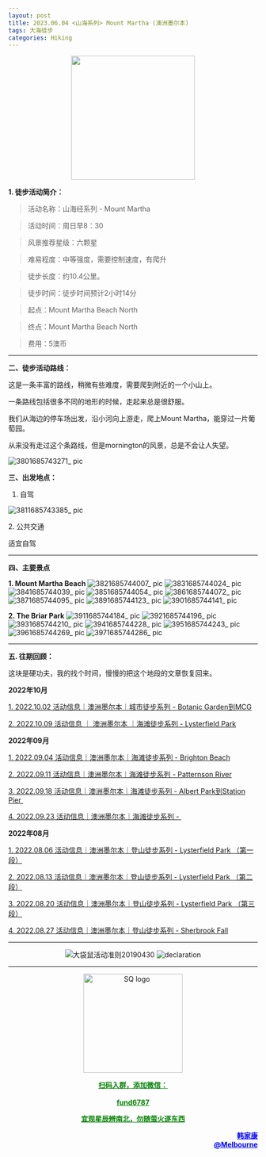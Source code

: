 ```yaml
---
layout: post
title: 2023.06.04 <山海系列> Mount Martha (澳洲墨尔本)
tags: 大海徒步
categories: Hiking
---
```

<p align="center">
  <img width="250" src="https://user-images.githubusercontent.com/90954432/197183769-043b3cce-ffc5-439d-b355-fc227af37705.jpeg">
</p>

**1. 徒步活动简介：**

> 活动名称：山海经系列 - Mount Martha

> 活动时间：周日早8：30

> 风景推荐星级：六颗星

> 难易程度：中等强度，需要控制速度，有爬升

> 徒步长度：约10.4公里。

> 徒步时间：徒步时间预计2小时14分

> 起点：Mount Martha Beach North

> 终点：Mount Martha Beach North

> 费用：5澳币

---

**二、徒步活动路线：**

这是一条丰富的路线，稍微有些难度，需要爬到附近的一个小山上。

一条路线包括很多不同的地形的时候，走起来总是很舒服。

我们从海边的停车场出发，沿小河向上游走，爬上Mount Martha，能穿过一片葡萄园。

从来没有走过这个条路线，但是mornington的风景，总是不会让人失望。

![3801685743271_ pic](https://github.com/2808118/myhike/assets/90954432/0ea6ec16-1a1d-44df-972a-c4e04fd58264)

**三、出发地点：**

1. 自驾

![3811685743385_ pic](https://github.com/2808118/myhike/assets/90954432/929838fb-7d76-424e-8218-68138a21d15a)

2. 公共交通

适宜自驾

---

**四、主要景点**

**1. Mount Martha Beach**
![3821685744007_ pic](https://github.com/2808118/myhike/assets/90954432/124c041c-f40d-47f8-a7ee-7761c7644ce7)
![3831685744024_ pic](https://github.com/2808118/myhike/assets/90954432/ecfa2f0c-0978-4b71-9b80-e28ee31027cb)
![3841685744039_ pic](https://github.com/2808118/myhike/assets/90954432/45c90760-399b-4b5e-b1f8-ad498ede3c09)
![3851685744054_ pic](https://github.com/2808118/myhike/assets/90954432/16bfd819-dadb-44d1-a051-edbd08c22bbf)
![3861685744072_ pic](https://github.com/2808118/myhike/assets/90954432/5cb7fd36-6941-4479-93b5-4f90c3f5e4be)
![3871685744095_ pic](https://github.com/2808118/myhike/assets/90954432/ce445294-5a8d-42d7-a404-822653c24bbe)
![3891685744123_ pic](https://github.com/2808118/myhike/assets/90954432/34052e2f-60e9-46b5-9739-876e0ec5d914)
![3901685744141_ pic](https://github.com/2808118/myhike/assets/90954432/1a168089-b9d2-49c2-8f5d-dcf5b51ea4c1)

**2. The Briar Park**
![3911685744184_ pic](https://github.com/2808118/myhike/assets/90954432/bc7b2450-a32c-4a0a-aa1d-f907ee1d95f2)
![3921685744196_ pic](https://github.com/2808118/myhike/assets/90954432/cb7f306d-9af3-44f0-8bbc-bb535018b12c)
![3931685744210_ pic](https://github.com/2808118/myhike/assets/90954432/5efa05cc-c65a-4b69-82dd-2eb34873982a)
![3941685744228_ pic](https://github.com/2808118/myhike/assets/90954432/3852feaf-8493-4a6c-a1dd-c84c15cfa9ba)
![3951685744243_ pic](https://github.com/2808118/myhike/assets/90954432/d2b26540-8584-4813-a6ae-3213c95cc2d3)
![3961685744269_ pic](https://github.com/2808118/myhike/assets/90954432/b3a6534d-6044-44f3-9ec3-f7aa99b4c66f)
![3971685744286_ pic](https://github.com/2808118/myhike/assets/90954432/4ed3a484-b354-4d21-8055-03669095ab69)

---

**五. 往期回顾：**

这块是硬功夫，我的找个时间，慢慢的把这个地段的文章恢复回来。

**2022年10月**

[1. 2022.10.02 活动信息｜澳洲墨尔本｜城市徒步系列 - Botanic Garden到MCG](http://mp.weixin.qq.com/s?__biz=MzUxOTkxNjMwOA==&mid=2247484978&idx=1&sn=ed5136a1de4c66e2b13caea309ebb671&chksm=f9f31849ce84915fcc661481be2e4f021e4929eea9809e1e76e5d5bcb7be9de2da93369bdbbc&scene=21#wechat_redirect) 

[2. 2022.10.09 活动信息 ｜ 澳洲墨尔本 ｜海滩徒步系列 - Lysterfield Park](http://mp.weixin.qq.com/s?__biz=MzUxOTkxNjMwOA==&mid=2247485002&idx=1&sn=bbd47773ef48aaa6c63583dbb5efd88c&chksm=f9f31831ce849127d1a1f4dae22a577972e7fadcefa2182df92c0480116aa26773c8241231fe&scene=21#wechat_redirect) 

**2022年09月**

 [1. 2022.09.04 活动信息｜澳洲墨尔本｜海滩徒步系列 - Brighton Beach](http://mp.weixin.qq.com/s?__biz=MzUxOTkxNjMwOA==&mid=2247484887&idx=1&sn=0ac1c26615f42f2a8bfa5de6650e3f2d&chksm=f9f31bacce8492ba566188217e312eb29b93f333f2b650b313fba42171b23d0ea55c531fa0f0&scene=21#wechat_redirect) 

 [2. 2022.09.11 活动信息｜澳洲墨尔本｜海滩徒步系列 - Patternson River](http://mp.weixin.qq.com/s?__biz=MzUxOTkxNjMwOA==&mid=2247484911&idx=1&sn=78d7a051c7150c107acc5724620e7d0c&chksm=f9f31b94ce84928293f3fce04622c391b0e2123edd17e96a6a3121da2f8dc8bcfede5f58c282&scene=21#wechat_redirect) 

 [3. 2022.09.18 活动信息｜澳洲墨尔本｜海滩徒步系列 - Albert Park到Station Pier ](http://mp.weixin.qq.com/s?__biz=MzUxOTkxNjMwOA==&mid=2247484932&idx=1&sn=ca58606ae0c386a7b02e8d8dd2d00980&chksm=f9f3187fce84916931f9254bd5887992e0399a27b5e3ec575fc4faeaa387e3255c17dde78012&scene=21#wechat_redirect) 

[4. 2022.09.23 活动信息｜澳洲墨尔本｜海滩徒步系列 - ](http://mp.weixin.qq.com/s?__biz=MzUxOTkxNjMwOA==&mid=2247484955&idx=1&sn=8332e3ba1528657ddd38b4ef9629e32d&chksm=f9f31860ce8491765247027b6ff8deaae1e239dfcfc877ae91a7602053489afdca6f304932aa&scene=21#wechat_redirect) 

**2022年08月**

 [1. 2022.08.06 活动信息｜澳洲墨尔本｜登山徒步系列 - Lysterfield Park （第一段）](http://mp.weixin.qq.com/s?__biz=MzUxOTkxNjMwOA==&mid=2247484786&idx=1&sn=f9dfc1ab1e56f1a4957eafd48a376445&chksm=f9f31b09ce84921ff5ee7ff9603eaa6bb8cb9b99d3fe26efc7213087d378c6ac04d5eae16c95&scene=21#wechat_redirect) 

 [2. 2022.08.13 活动信息｜澳洲墨尔本｜登山徒步系列 - Lysterfield Park （第二段）](http://mp.weixin.qq.com/s?__biz=MzUxOTkxNjMwOA==&mid=2247484789&idx=1&sn=571d9139128d3f20b9173a9f7463bb1a&chksm=f9f31b0ece84921855520d95cbbd5bc3029aac54ba8b4d63b140d29a7de09b81895a1e97880a&scene=21#wechat_redirect) 

 [3. 2022.08.20 活动信息｜澳洲墨尔本｜登山徒步系列 - Lysterfield Park （第三段）](http://mp.weixin.qq.com/s?__biz=MzUxOTkxNjMwOA==&mid=2247484826&idx=1&sn=7425850bff3e7334520e921389ef671c&chksm=f9f31be1ce8492f76d9b95fbcf946856da969682802d87aa0d0a72c3f76c28e4d9d18d5c2e9d&scene=21#wechat_redirect) 

 [4. 2022.08.27 活动信息｜澳洲墨尔本｜登山徒步系列 - Sherbrook Fall](http://mp.weixin.qq.com/s?__biz=MzUxOTkxNjMwOA==&mid=2247484859&idx=1&sn=70e596e4b91c9efe09e97136aa120efe&chksm=f9f31bc0ce8492d66b9c238f4bd299a2e41f9aadfcbd155b01b77f521229ef12aaf755f46504&scene=21#wechat_redirect) 

---

<p align="center">
  <img alt="大袋鼠活动准则20190430" src="https://user-images.githubusercontent.com/90954432/197184791-50268d4a-839c-42a5-b42f-957043f80b9d.png">
  <img src="https://user-images.githubusercontent.com/90954432/197324665-50cd9f62-c0ab-43f9-9af6-cb9b86d9ff70.png" alt="declaration">
</p>

---

<p align="center">
  <img width="200" src="https://user-images.githubusercontent.com/90954432/197332354-e65465c3-5a13-4bf3-b311-cd253cb89349.jpeg" alt="SQ logo">
</p>

<p align="center">
  <strong><a href="#" style="color:green">扫码入群，添加微信：</a></strong>
  <br>
  <br>
  <strong><a href="#" style="color:green">fund6787</a></strong>
</p>

<p align="center">
  <strong><a href="#" style="color:green">宜观星辰辨南北，勿随萤火逐东西</a></strong>
</p>

<p align="right" style="color:blue">
  <strong><a href="#" style="color:blue">韩家康</a></strong>
  <br>
  <strong><a href="#" style="color:blue">@Melbourne</a></strong>
  <br>
</p>
